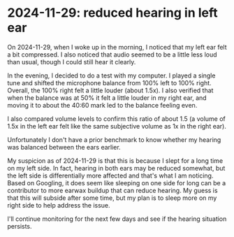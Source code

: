 # 2024-11-29: reduced hearing in left ear

On 2024-11-29, when I woke up in the morning, I noticed that my left
ear felt a bit compressed. I also noticed that audio seemed to be a
little less loud than usual, though I could still hear it clearly.

In the evening, I decided to do a test with my computer. I played a
single tune and shifted the microphone balance from 100% left to 100%
right. Overall, the 100% right felt a little louder (about 1.5x). I
also verified that when the balance was at 50% it felt a little louder
in my right ear, and moving it to about the 40:60 mark led to the
balance feeling even.

I also compared volume levels to confirm this ratio of about 1.5 (a
volume of 1.5x in the left ear felt like the same subjective volume as
1x in the right ear).

Unfortunately I don't have a prior benchmark to know whether my
hearing was balanced between the ears earlier.

My suspicion as of 2024-11-29 is that this is because I slept for a
long time on my left side. In fact, hearing in both ears may be
reduced somewhat, but the left side is differentially more affected
and that's what I am noticing. Based on Googling, it does seem like
sleeping on one side for long can be a contributor to more earwax
buildup that can reduce hearing. My guess is that this will subside
after some time, but my plan is to sleep more on my right side to help
address the issue.

I'll continue monitoring for the next few days and see if the hearing
situation persists.

